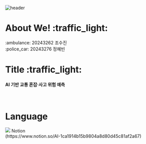 ![header](https://capsule-render.vercel.app/api?type=transparent&color=black&height=100&section=header&text=AI:ON)

<h1>About We! :traffic_light:</h1>
:ambulance: 20243262 조수진 <br/>
:police_car: 20243276 정혜빈 <br/>
<h1>Title :traffic_light:</h1>
<h4>AI 기반 교통 혼잡·사고 위험 예측</h4><br/>
<h1>Language</h1>
<img src="https://img.shields.io/badge/Python-3776AB?style=flat-square&logo=Python&logoColor=white"/>
Notion<br/>
(https://www.notion.so/AI-1ca1914b15b9804a8d80d45c81af2a67)
